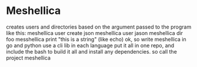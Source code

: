 # Meshellica

creates users and directories based on the argument passed to the program like this:
meshellica user create json
meshellica user jason
meshellica dir foo
messhellica print "this is a string" (like echo)
ok, so write meshellica in go and python
use a cli lib in each language
put it all in one repo, and include the bash to build it all and install any dependencies.
so call the project meshellica